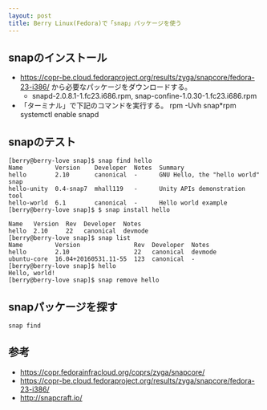 ```yaml
---
layout: post
title: Berry Linux(Fedora)で「snap」パッケージを使う
---
```


## snapのインストール

- https://copr-be.cloud.fedoraproject.org/results/zyga/snapcore/fedora-23-i386/ から必要なパッケージをダウンロードする。
  - snapd-2.0.8.1-1.fc23.i686.rpm, snap-confine-1.0.30-1.fc23.i686.rpm
- 「ターミナル」で下記のコマンドを実行する。
    rpm -Uvh snap*rpm
    systemctl enable snapd

## snapのテスト

    [berry@berry-love snap]$ snap find hello
    Name         Version    Developer  Notes  Summary
    hello        2.10       canonical  -      GNU Hello, the "hello world" snap
    hello-unity  0.4-snap7  mhall119   -      Unity APIs demonstration tool
    hello-world  6.1        canonical  -      Hello world example
    [berry@berry-love snap]$ $ snap install hello
    
    Name   Version  Rev  Developer  Notes
    hello  2.10     22   canonical  devmode
    [berry@berry-love snap]$ snap list
    Name         Version               Rev  Developer  Notes
    hello        2.10                  22   canonical  devmode
    ubuntu-core  16.04+20160531.11-55  123  canonical  -
    [berry@berry-love snap]$ hello
    Hello, world!
    [berry@berry-love snap]$ snap remove hello

## snapパッケージを探す

    snap find

## 参考

- https://copr.fedorainfracloud.org/coprs/zyga/snapcore/
- https://copr-be.cloud.fedoraproject.org/results/zyga/snapcore/fedora-23-i386/
- http://snapcraft.io/
